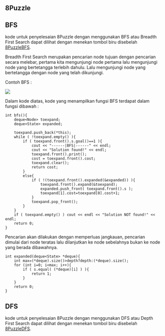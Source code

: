 ## 8Puzzle

## BFS

kode untuk penyelesaian 8Puzzle dengan menggunakan BFS atau Breadth First Search dapat dilihat dengan menekan tombol biru disebelah [8PuzzleBFS](https://github.com/AnfasaA/Kecerdasan-Buatan/blob/master/Tugas%201/8Puzzle/BFS/8puzzle_BFS.cpp).

Breadth First Search merupakan pencarian node tujuan dengan pencarian secara melebar, pertama kita mengunjungi node pertama lalu mengunjungi node yang bertetangga terlebih dahulu. Lalu mengunjungi node yang bertetangga dengan node yang telah dikunjungi.

Contoh BFS :

![](https://i2.wp.com/algorithms.tutorialhorizon.com/files/2015/05/Tree-Traversals-BFS-e1514854406978.png)

Dalam kode diatas, kode yang menampilkan fungsi BFS terdapat dalam fungsi dibawah :

    int bfs(){
		deque<Node> toexpand;
		deque<State> expanded;
		
		toexpand.push_back(*this);
		while ( !toexpand.empty() ){
			if ( toexpand.front().s.goal()==1 ){ 
				cout << "------|BFS|------" << endl;
				cout << "Solution found!" << endl;
				toexpand.front().print();
				cost = toexpand.front().cost;
				toexpand.clear();
				return cost;
			}
			else{
				if ( !(toexpand.front().expanded(&expanded)) ){
					toexpand.front().expand(&toexpand);
					expanded.push_front( toexpand.front().s );
					toexpand[1].cost=toexpand[0].cost+1;
				}
				toexpand.pop_front();
			}
		}
		if ( toexpand.empty() ) cout << endl << "Solution NOT found!" << endl;
		return 0;
	}
Pencarian akan dilakukan dengan memperluas jangkauan, pencarian dimulai dari node teratas lalu dilanjutkan ke node sebelahnya bukan ke node yang berada dibawahnya.

    int expanded(deque<State> *deque){
		int max=(*deque).size()>depth?depth:(*deque).size();
		for (int i=0; i<max; i++){
			if ( s.equal( (*deque)[i] ) ){
				return 1;
			}
		}
		return 0;
	}

## DFS
kode untuk penyelesaian 8Puzzle dengan menggunakan DFS atau Depth First Search dapat dilihat dengan menekan tombol biru disebelah [8PuzzleDFS](https://github.com/AnfasaA/Kecerdasan-Buatan/blob/master/Tugas%201/8Puzzle/DFS/8Puzzle_DFS.cpp).
